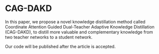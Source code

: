 # CAG-DAKD
In this paper, we propose a novel knowledge distillation method called Coordinate Attention Guided Dual-Teacher Adaptive Knowledge Distillation (CAG-DAKD), to distill more valuable and complementary knowledge from two teacher networks to a student network.

Our code will be published after the article is accepted.
